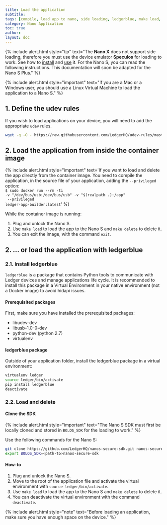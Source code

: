 ```yaml
---
title: Load the application
subtitle:
tags: [compile, load app to nano, side loading, ledgerblue, make load, make delete]
category: Nano Application
toc: true
author:
layout: doc
---
```




<!--  -->
{% include alert.html style="tip" text="The <b>Nano X</b> does not support side loading, therefore you must use the device emulator <b>Speculos</b> for loading to work. See how to <a href='../../speculos/installation/build'>install</a> and <a href='../../speculos/user/usage'>use</a> it. For the Nano S, you can read the following instructions. This documentation will soon be adapted for the Nano S Plus." %}
<!--  -->

<!--  -->
{% include alert.html style="important" text="If you are a Mac or a Windows user, you should use a Linux Virtual Machine to load the application to a Nano S." %}
<!--  -->

## 1. Define the udev rules

If you wish to load applications on your device, you will need to add the appropriate `udev` rules.

``` bash
wget -q -O - https://raw.githubusercontent.com/LedgerHQ/udev-rules/master/add_udev_rules.sh | sudo bash
```

## 2. Load the application from inside the container image 

<!--  -->
{% include alert.html style="important" text='If you want to load and delete the app directly from the container image. You need to compile the application, in the source file of your application, adding the <code>--privileged</code> option: <br> <code>$ sudo docker run --rm -ti -v "/dev/bus/usb:/dev/bus/usb" -v "$(realpath .):/app" <br> --privileged ledger-app-builder:latest</code>' %}
<!--  -->

While the container image is running:
1. Plug and unlock the Nano S.
3. Use `make load` to load the app to the Nano S and `make delete` to delete it.
3. You can exit the image, with the command `exit`.


## 2. ... or load the application with ledgerblue

### 2.1. Install ledgerblue

`ledgerblue` is a package that contains Python tools to communicate with Ledger devices and manage applications life cycle. It is recommended to install this package in a Virtual Environment in your native environment (not a Docker image) to avoid hidapi issues.

#### Prerequisited packages

First, make sure you have installed the prerequisited packages:
  * libudev-dev
  * libusb-1.0-0-dev
  * python-dev (python 2.7)
  * virtualenv

#### ledgerblue package

Outside of your application folder, install the ledgerblue package in a virtual environment:

```bash
virtualenv ledger
source ledger/bin/activate
pip install ledgerblue
deactivate
```

### 2.2. Load and delete

#### Clone the SDK

<!--  -->
{% include alert.html style="important" text="The Nano S SDK must first be locally cloned and stored in <code>BOLOS_SDK</code> for the loading to work." %}
<!--  -->

Use the following commands for the Nano S:

```bash
git clone https://github.com/LedgerHQ/nanos-secure-sdk.git nanos-secure-sdk
export BOLOS_SDK=<path-to>nanos-secure-sdk
```

#### How-to

1. Plug and unlock the Nano S.
2. Move to the root of the application file and activate the virtual environment with `source ledger/bin/activate`.
3. Use `make load` to load the app to the Nano S and `make delete` to delete it.
4. You can deactivate the virtual environment with the command `deactivate`.

<!--  -->
{% include alert.html style="note" text="Before loading an application, make sure you have enough space on the device." %}
<!--  -->
